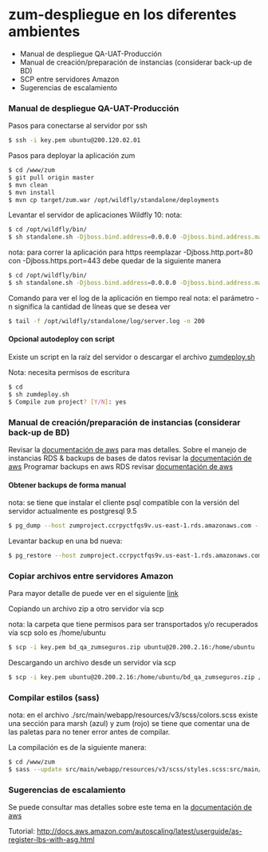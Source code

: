 # zum-despliegue en los diferentes ambientes

* Manual de despliegue QA-UAT-Producción
* Manual de creación/preparación de instancias (considerar back-up de BD)
* SCP entre servidores Amazon
* Sugerencias de escalamiento

### Manual de despliegue QA-UAT-Producción


Pasos para conectarse al servidor por ssh
```sh
$ ssh -i key.pem ubuntu@200.120.02.01
```

Pasos para deployar la aplicación zum
```sh
$ cd /www/zum
$ git pull origin master
$ mvn clean
$ mvn install
$ mvn cp target/zum.war /opt/wildfly/standalone/deployments
```

Levantar el servidor de aplicaciones Wildfly 10:
nota:
```sh
$ cd /opt/wildfly/bin/
$ sh standalone.sh -Djboss.bind.address=0.0.0.0 -Djboss.bind.address.management=0.0.0.0 -Dsun.jnu.encoding=UTF-8 -Dfile.encoding=UTF-8 -Djboss.http.port=80&
```

nota:
para correr la aplicación para https reemplazar -Djboss.http.port=80 con -Djboss.https.port=443 debe quedar de la siguiente manera
```sh
$ cd /opt/wildfly/bin/
$ sh standalone.sh -Djboss.bind.address=0.0.0.0 -Djboss.bind.address.management=0.0.0.0 -Dsun.jnu.encoding=UTF-8 -Dfile.encoding=UTF-8 -Djboss.https.port=443&
```

Comando para ver el log de la aplicación en tiempo real
nota: 
el parámetro -n significa la cantidad de líneas que se desea ver
```sh
$ tail -f /opt/wildfly/standalone/log/server.log -n 200
```

#### Opcional autodeploy con script

Existe un script en la raíz del servidor o descargar el archivo [zumdeploy.sh](https://github.com/ragdexD/zum-documentation/blob/master/zumdeploy.sh)

Nota: necesita permisos de escritura
```sh
$ cd
$ sh zumdeploy.sh
$ Compile zum project? [Y/N]: yes
```


### Manual de creación/preparación de instancias (considerar back-up de BD)

Revisar la [documentación de aws](http://docs.aws.amazon.com/AWSEC2/latest/UserGuide/EC2_GetStarted.html) para mas detalles.
Sobre el manejo de instancias RDS & backups de bases de datos revisar la [documentación de aws](http://docs.aws.amazon.com/AmazonRDS/latest/UserGuide/USER_CreateInstance.html)
Programar backups en aws RDS revisar [documentación de aws](http://docs.aws.amazon.com/AmazonRDS/latest/UserGuide/Overview.BackingUpAndRestoringAmazonRDSInstances.html)

#### Obtener backups de forma manual

nota: se tiene que instalar el cliente psql compatible con la versión del servidor actualmente es postgresql 9.5

```sh
$ pg_dump --host zumproject.ccrpyctfqs9v.us-east-1.rds.amazonaws.com --port 5432 --username "zum" --format custom --blobs --verbose --file "/home/ubuntu/bdzum_marsh_zumseguros.backup" "bdzum_marsh_zumseguros"
```

Levantar backup en una bd nueva:

```sh
$ pg_restore --host zumproject.ccrpyctfqs9v.us-east-1.rds.amazonaws.com --port 5432 --username "zum" -d bdzum_marsh_zumseguros "/www/ubuntu/bdzum_qa_zumseguros.backup"
```

### Copiar archivos entre servidores Amazon

Para mayor detalle de puede ver en el siguiente [link](https://es.wikipedia.org/wiki/Secure_Copy)

Copiando un archivo zip a otro servidor vía scp

nota: la carpeta que tiene permisos para ser transportados y/o recuperados vía scp solo es /home/ubuntu
```sh
$ scp -i key.pem bd_qa_zumseguros.zip ubuntu@20.200.2.16:/home/ubuntu
```

Descargando un archivo desde un servidor vía scp
```sh
$ scp -i key.pem ubuntu@20.200.2.16:/home/ubuntu/bd_qa_zumseguros.zip /path/local/
```

### Compilar estilos (sass)
nota: en el archivo ./src/main/webapp/resources/v3/scss/colors.scss existe una sección para marsh (azul) y zum (rojo) se tiene que comentar una de las paletas para no tener error antes de compilar.

La compilación es de la siguiente manera:
```sh
$ cd /www/zum
$ sass --update src/main/webapp/resources/v3/scss/styles.scss:src/main/webapp/resources/css/canalventa/stylenew.css
```

### Sugerencias de escalamiento
Se puede consultar mas detalles sobre este tema en la [documentación de aws](http://docs.aws.amazon.com/autoscaling/latest/userguide/autoscaling-load-balancer.html)

Tutorial:
http://docs.aws.amazon.com/autoscaling/latest/userguide/as-register-lbs-with-asg.html


